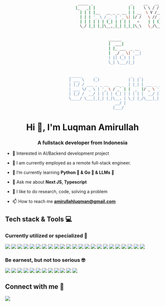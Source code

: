 ```bash
                                 _____ _                 _     __   __
                                |_   _| |               | |    \ \ / /
                                  | | | |__   __ _ _ __ | | __  \ V /___  _   _
                                  | | | '_ \ / _` | '_ \| |/ /   \ // _ \| | | |
                                  | | | | | | (_| | | | |   <    | | (_) | |_| |
                                  \_/ |_| |_|\__,_|_| |_|_|\_\   \_/\___/ \__,_|


                                               ______
                                               |  ___|
                                               | |_ ___  _ __
                                               |  _/ _ \| '__|
                                               | || (_) | |
                                               \_| \___/|_|


                             ______      _               _   _               _
                             | ___ \    (_)             | | | |             | |
                             | |_/ / ___ _ _ __   __ _  | |_| | ___ _ __ ___| |
                             | ___ \/ _ \ | '_ \ / _` | |  _  |/ _ \ '__/ _ \ |
                             | |_/ /  __/ | | | | (_| | | | | |  __/ | |  __/_|
                             \____/ \___|_|_| |_|\__, | \_| |_/\___|_|  \___(_)
                                                  __/ |
                                                 |___/
```

<h1 align="center">Hi 👋, I'm Luqman Amirullah</h1>
<h3 align="center">A fullstack developer from Indonesia</h3>

- 🧐 Interested in AI/Backend development project
  
- 🔭 I am currently employed as a remote full-stack engineer.

- 🌱 I’m currently learning **Python 🐍 & Go 💙 & LLMs 🤖**

- 💬 Ask me about **Next JS, Typescript**

- 💞️ I like to do research, code, solving a problem

- 📫 How to reach me **amirullahluqman@gmail.com**

## Tech stack & Tools 💻

### Currently utilized or specialized 🥇
<p>
<img src="https://img.shields.io/badge/-JavaScript-f7df1e?style=for-the-badge&logo=javascript&logoColor=black" />
<img src="https://img.shields.io/badge/-TypeScript-3178c8?style=for-the-badge&logo=typescript&logoColor=white" />
<img src="https://img.shields.io/badge/Node.js-43853D?style=for-the-badge&logo=node.js&logoColor=white" />
<img src="https://img.shields.io/badge/-Express-black?style=for-the-badge&logo=express&logoColor=white" />
<img src="https://img.shields.io/badge/-NestJS-d9224C?style=for-the-badge&logo=nestjs&logoColor=white" />
<img src="https://img.shields.io/badge/-Python-3776ab?style=for-the-badge&logo=python&logoColor=white" />
<img src="https://img.shields.io/badge/-FastAPI-00CCBC?style=for-the-badge&logo=fastapi&logoColor=white" />
<img src="https://img.shields.io/badge/-Go-00AFF0?style=for-the-badge&logo=go&logoColor=white" />
<img src="https://img.shields.io/badge/-MySql-31526b?style=for-the-badge&logo=mysql&logoColor=white" />
<img src="https://img.shields.io/badge/-MongoDB-47a24b?style=for-the-badge&logo=mongodb&logoColor=white" />
<img src="https://img.shields.io/badge/-React-60d8f9?style=for-the-badge&logo=react&logoColor=black" />
<img src="https://img.shields.io/badge/-NextJS-white?style=for-the-badge&logo=next.js&logoColor=black" />
<img src="https://img.shields.io/badge/-Tailwind-06b2cf?style=for-the-badge&logo=tailwindcss&logoColor=white" />
<img src="https://img.shields.io/badge/-RabbitMQ-FF5722?style=for-the-badge&logo=rabbitmq&logoColor=white" />
<img src="https://img.shields.io/badge/-Pandas-002970?style=for-the-badge&logo=pandas&logoColor=white" />
<img src="https://img.shields.io/badge/-ChartJS-F96854?style=for-the-badge&logo=chartdotjs&logoColor=white" />
<img src="https://img.shields.io/badge/-Docker-00A1E9?style=for-the-badge&logo=docker&logoColor=white" />
<img src="https://img.shields.io/badge/NeoVim-%2357A143.svg?&style=for-the-badge&logo=neovim&logoColor=white" />
<img src="https://img.shields.io/badge/-Figma-8b35d0?style=for-the-badge&logo=figma&logoColor=white" />
<img src="https://img.shields.io/badge/-Git-ec4f31?style=for-the-badge&logo=git&logoColor=white" />
<img src="https://img.shields.io/badge/-Github-black?style=for-the-badge&logo=github" />
<img src="https://img.shields.io/badge/-Gitlab-e24529?style=for-the-badge&logo=gitlab&logoColor=white" />
<img src="https://img.shields.io/badge/Amazon_AWS-232F3E?style=for-the-badge&logo=amazon-aws&logoColor=white" />
</p>

### Be earnest, but not too serious 🤓
<p align="left">
  <img src="https://img.shields.io/badge/Flask-000000?style=for-the-badge&logo=flask&logoColor=white" />
  <img src="https://img.shields.io/badge/-PostgreSQL-2f4983?style=for-the-badge&logo=postgresql&logoColor=white" />
  <img src="https://img.shields.io/badge/-Bootstrap-7952b3?style=for-the-badge&logo=bootstrap&logoColor=white" />
  <img src="https://img.shields.io/badge/-Kotlin-7f52ff?style=for-the-badge&logo=kotlin&logoColor=white" />
  <img src="https://img.shields.io/badge/-Astro-000000?style=for-the-badge&logo=astro&logoColor=white" />
  <img src="https://img.shields.io/badge/-Android%20Studio-3ddc84?style=for-the-badge&logo=androidstudio&logoColor=white" />
  <img src="https://img.shields.io/badge/-Vercel-black?style=for-the-badge&logo=vercel&logoColor=white" />
  <img src="https://img.shields.io/badge/PHP-777BB4?style=for-the-badge&logo=php&logoColor=white" />
  <img src="https://img.shields.io/badge/Laravel-FF2D20?style=for-the-badge&logo=laravel&logoColor=white" />
  <img src="https://img.shields.io/badge/Redux-593D88?style=for-the-badge&logo=redux&logoColor=white" />
   <img src="https://img.shields.io/badge/Vue.js-35495E?style=for-the-badge&logo=vue.js&logoColor=4FC08D" />
   <img src="https://img.shields.io/badge/React_Native-20232A?style=for-the-badge&logo=react&logoColor=61DAFB" />
</p>

## Connect with me 🤝
<a target="_blank" href="https://www.linkedin.com/in/luqman-amirullah-00a8082ab/"><img src="https://img.shields.io/badge/linkedin-0077B5.svg?style=for-the-badge&logo=linkedin&logoColor=white"/></a>
